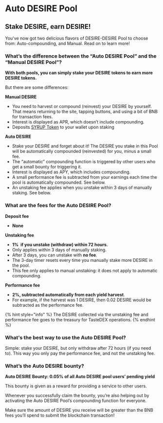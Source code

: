 # Auto DESIRE Pool

## Stake DESIRE, earn DESIRE!

You've now got two delicious flavors of DESIRE-DESIRE Pool to choose from: Auto-compounding, and Manual. Read on to learn more!

### What’s the difference between the “Auto DESIRE Pool” and the “Manual DESIRE Pool”? <a href="#docs-internal-guid-c4c16237-7fff-3c33-3a56-18ccd8853f86" id="docs-internal-guid-c4c16237-7fff-3c33-3a56-18ccd8853f86"></a>

**With both pools, you can simply stake your DESIRE tokens to earn more DESIRE tokens.**

But there are some differences:

**Manual DESIRE**

* You need to harvest or compound (reinvest) your DESIRE by yourself. That means returning to the site, tapping buttons, and using a bit of BNB for transaction fees.
* Interest is displayed as APR, which doesn’t include compounding.
* Deposits [SYRUP Token](syrup-pool-faq.md#whats-syrup-token) to your wallet upon staking

**Auto DESIRE**

* Stake your DESIRE and forget about it! The DESIRE you stake in this Pool will be automatically compounded (reinvested) for you, minus a small fee.
* The “automatic” compounding function is triggered by other users who get a small bounty for triggering it.
* Interest is displayed as APY, which includes compounding.
* A small performance fee is subtracted from your earnings each time the pool is automatically compounded. See below.
* An unstaking fee applies when you unstake within 3 days of manually staking. See below.

### What are the fees for the Auto DESIRE Pool?

**Deposit fee**

* **None**

**Unstaking fee**

* **1%  if you unstake (withdraw) within 72 hours.**
* Only applies within 3 days of manually staking.
* After 3 days, you can unstake with **no fee**.
* The 3-day timer resets every time you manually stake more DESIRE in the pool.
* This fee only applies to manual unstaking: it does not apply to automatic compounding.

**Performance fee**

* **2%, subtracted automatically from each yield harvest**.
* For example, if the harvest was 1 DESIRE, then 0.02 DESIRE would be subtracted as the performance fee.

{% hint style="info" %}
The DESIRE collected via the unstaking fee and performance fee goes to the treasury for TasteDEX operations.
{% endhint %}

### What's the best way to use the Auto DESIRE Pool? <a href="#docs-internal-guid-3b1f91a6-7fff-fc76-976a-3a06bada2520" id="docs-internal-guid-3b1f91a6-7fff-fc76-976a-3a06bada2520"></a>

Simple: stake your DESIRE, but only withdraw after 72 hours (if you need to). This way you only pay the performance fee, and not the unstaking fee.

### What’s the Auto DESIRE bounty?

**Auto DESIRE Bounty: 0.05% of all Auto DESIRE pool users’ pending yield**

This bounty is given as a reward for providing a service to other users.

Whenever you successfully claim the bounty, you’re also helping out by activating the Auto DESIRE Pool’s compounding function for everyone.

Make sure the amount of DESIRE you receive will be greater than the BNB fees you’ll spend to submit the blockchain transaction!
